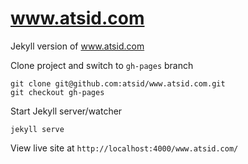 # www.atsid.com

Jekyll version of www.atsid.com

Clone project and switch to `gh-pages` branch
```
git clone git@github.com:atsid/www.atsid.com.git
git checkout gh-pages
```

Start Jekyll server/watcher
```
jekyll serve
```

View live site at `http://localhost:4000/www.atsid.com/`